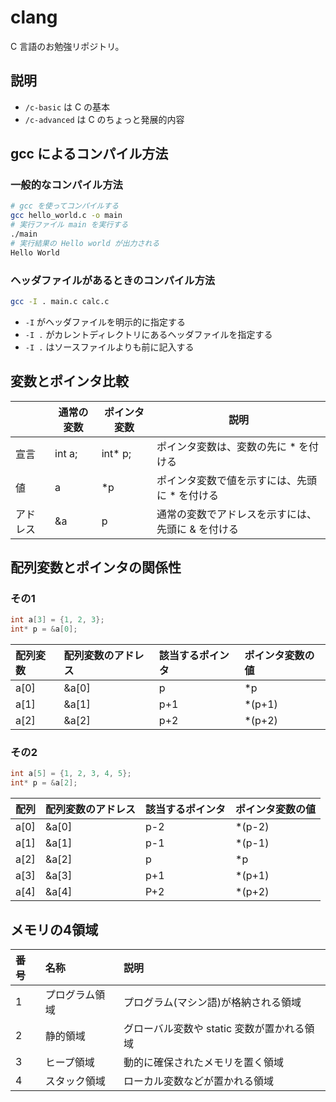 # clang
C 言語のお勉強リポジトリ。

## 説明
- `/c-basic` は C の基本
- `/c-advanced` は C のちょっと発展的内容

## gcc によるコンパイル方法

### 一般的なコンパイル方法
```bash
# gcc を使ってコンパイルする
gcc hello_world.c -o main
# 実行ファイル main を実行する
./main
# 実行結果の Hello world が出力される
Hello World
```

### ヘッダファイルがあるときのコンパイル方法
```bash
gcc -I . main.c calc.c
```

- `-I` がヘッダファイルを明示的に指定する
- `-I .` がカレントディレクトリにあるヘッダファイルを指定する
- `-I .` はソースファイルよりも前に記入する

## 変数とポインタ比較

|          | 通常の変数 | ポインタ変数 | 説明                                              |
|----------|------------|--------------|---------------------------------------------------|
| 宣言     | int a;     | int* p;      | ポインタ変数は、変数の先に * を付ける             |
| 値       | a          | *p           | ポインタ変数で値を示すには、先頭に * を付ける     |
| アドレス | &a         | p            | 通常の変数でアドレスを示すには、先頭に & を付ける |

## 配列変数とポインタの関係性
### その1
```c
int a[3] = {1, 2, 3};
int* p = &a[0];
```

| 配列変数   | 配列変数のアドレス   | 該当するポインタ   | ポインタ変数の値 |
| :--------- | :------------------- | :----------------- | :--------------- |
| a[0]       | &a[0]                | p                  | *p               |
| a[1]       | &a[1]                | p+1                | *(p+1)           |
| a[2]       | &a[2]                | p+2                | *(p+2)           |

### その2
```c
int a[5] = {1, 2, 3, 4, 5};
int* p = &a[2];
```

| 配列   | 配列変数のアドレス   | 該当するポインタ   | ポインタ変数の値 |
| :----- | :------------------- | :----------------- | :--------------- |
| a[0]   | &a[0]                | p-2                | *(p-2)           |
| a[1]   | &a[1]                | p-1                | *(p-1)           |
| a[2]   | &a[2]                | p                  | *p               |
| a[3]   | &a[3]                | p+1                | *(p+1)           |
| a[4]   | &a[4]                | P+2                | *(p+2)           |

## メモリの4領域

| 番号 | 名称           | 説明                                       |
|:-----|:---------------|:-------------------------------------------|
| 1    | プログラム領域 | プログラム(マシン語)が格納される領域       |
| 2    | 静的領域       | グローバル変数や static 変数が置かれる領域 |
| 3    | ヒープ領域     | 動的に確保されたメモリを置く領域           |
| 4    | スタック領域   | ローカル変数などが置かれる領域             |
